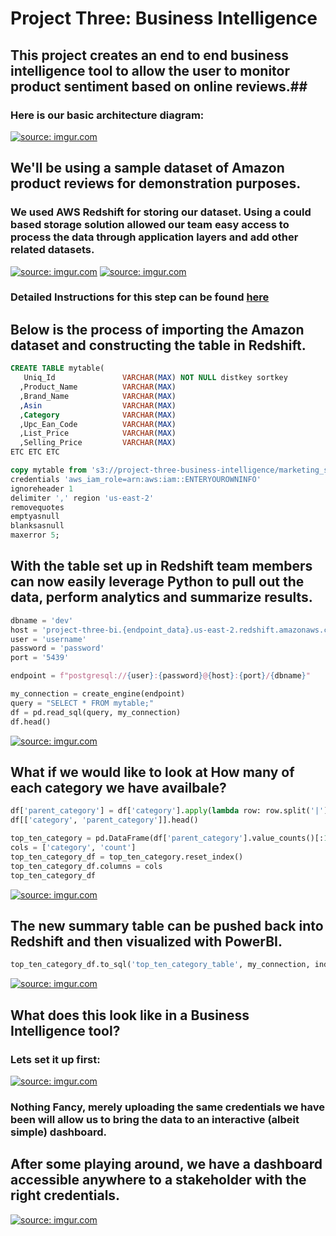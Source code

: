 # Project Three: Business Intelligence #

## This project creates an end to end business intelligence tool to allow the user to monitor product sentiment based on online reviews.##


### Here is our basic architecture diagram: ###


<a href="https://imgur.com/HCk74vV"><img src="https://i.imgur.com/HCk74vV.jpg" title="source: imgur.com" /></a>

## We'll be using a sample dataset of Amazon product reviews for demonstration purposes. ##


### We used AWS Redshift for storing our dataset. Using a could based storage solution allowed our team easy access to process the data through application layers and add other related datasets. ###

<a href="https://imgur.com/yYH5KZ5"><img src="https://i.imgur.com/yYH5KZ5.jpg" title="source: imgur.com" /></a>
<a href="https://imgur.com/UKxPRS2"><img src="https://i.imgur.com/UKxPRS2.jpg" title="source: imgur.com" /></a>

### Detailed Instructions for this step can be found [here](https://docs.aws.amazon.com/redshift/latest/gsg/getting-started.html) ###

## Below is the process of importing the Amazon dataset and constructing the table in Redshift. ##

```SQL
CREATE TABLE mytable(
   Uniq_Id               VARCHAR(MAX) NOT NULL distkey sortkey 
  ,Product_Name          VARCHAR(MAX) 
  ,Brand_Name            VARCHAR(MAX)
  ,Asin                  VARCHAR(MAX)
  ,Category              VARCHAR(MAX)
  ,Upc_Ean_Code          VARCHAR(MAX)
  ,List_Price            VARCHAR(MAX) 
  ,Selling_Price         VARCHAR(MAX)
ETC ETC ETC

copy mytable from 's3://project-three-business-intelligence/marketing_sample_for_amazon_data.csv'
credentials 'aws_iam_role=arn:aws:iam::ENTERYOUROWNINFO'
ignoreheader 1
delimiter ',' region 'us-east-2'
removequotes
emptyasnull
blanksasnull
maxerror 5;

```

## With the table set up in Redshift team members can now easily leverage Python to pull out the data, perform analytics and summarize results. ##

```python
dbname = 'dev'
host = 'project-three-bi.{endpoint_data}.us-east-2.redshift.amazonaws.com'
user = 'username'
password = 'password'
port = '5439'

endpoint = f"postgresql://{user}:{password}@{host}:{port}/{dbname}"

my_connection = create_engine(endpoint)
query = "SELECT * FROM mytable;"
df = pd.read_sql(query, my_connection)
df.head()
```
<a href="https://imgur.com/OnszAmE"><img src="https://i.imgur.com/OnszAmE.jpg" title="source: imgur.com" /></a>

## What if we would like to look at How many of each category we have availbale? ##

```python
df['parent_category'] = df['category'].apply(lambda row: row.split('|')[0])
df[['category', 'parent_category']].head()

top_ten_category = pd.DataFrame(df['parent_category'].value_counts()[:10])
cols = ['category', 'count']
top_ten_category_df = top_ten_category.reset_index()
top_ten_category_df.columns = cols
top_ten_category_df

```
<a href="https://imgur.com/p7i8oX3"><img src="https://i.imgur.com/p7i8oX3.jpg" title="source: imgur.com" /></a>

## The new summary table can be pushed back into Redshift and then visualized with PowerBI. ##

```python
top_ten_category_df.to_sql('top_ten_category_table', my_connection, index=False, if_exists='replace')
```

<a href="https://imgur.com/AKNst0L"><img src="https://i.imgur.com/AKNst0L.jpg" title="source: imgur.com" /></a>


## What does this look like in a Business Intelligence tool? ##

### Lets set it up first: ###

<a href="https://imgur.com/cdkegjn"><img src="https://i.imgur.com/cdkegjn.jpg" title="source: imgur.com" /></a>

### Nothing Fancy, merely uploading the same credentials we have been will allow us to bring the data to an interactive (albeit simple) dashboard. ###

## After some playing around, we have a dashboard accessible anywhere to a stakeholder with the right credentials. ##

<a href="https://imgur.com/7cdDDK6"><img src="https://i.imgur.com/7cdDDK6.jpg" title="source: imgur.com" /></a>







